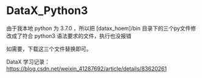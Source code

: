 # DataX_Python3

由于我本地 python 为 3.7.0 ，所以把 [datax_hoem]/bin 目录下的三个py文件修改成了符合 python3 语法要求的文件，执行也没报错

如需要，下载这三个文件替换即可。

DataX 学习记录：https://blog.csdn.net/weixin_41287692/article/details/83620261

